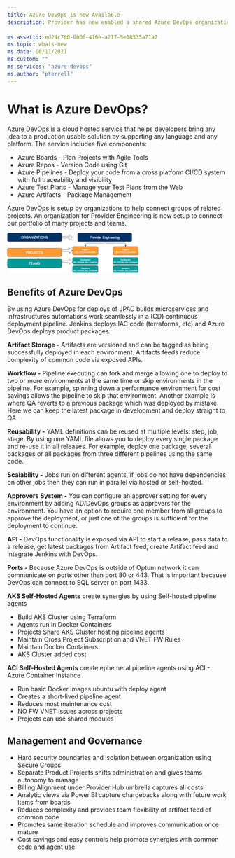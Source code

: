 ```yaml
---
title: Azure DevOps is now Available
description: Provider has now enabled a shared Azure DevOps organization.

ms.assetid: ed24c780-0b0f-416e-a217-5e18335a71a2
ms.topic: whats-new
ms.date: 06/11/2021
ms.custom: ""
ms.services: "azure-devops"
ms.author: "pterrell"
---
```


# What is Azure DevOps?

Azure DevOps is a cloud hosted service that helps developers bring any idea to a production usable solution by supporting any language and any platform. The service includes five components:

- Azure Boards - Plan Projects with Agile Tools
- Azure Repos - Version Code using Git
- Azure Pipelines - Deploy your code from a cross platform CI/CD system with full traceability and visibility
- Azure Test Plans - Manage your Test Plans from the Web
- Azure Artifacts - Package Management

Azure DevOps is setup by organizations to help connect groups of related projects. An organization for Provider Engineering is now setup to connect our portfolio of many projects and teams.

![Azure DevOps Organization](media/azdo-orgs-300x91.png)

## Benefits of Azure DevOps

By using Azure DevOps for deploys of JPAC builds microservices and infrastructures automations work seamlessly in a (CD) continuous deployment pipeline. Jenkins deploys IAC code (terraforms, etc) and Azure DevOps deploys product packages.

**Artifact Storage -** Artifacts are versioned and can be tagged as being successfully deployed in each environment. Artifacts feeds reduce complexity of common code via exposed APIs.

**Workflow -** Pipeline executing can fork and merge allowing one to deploy to two or more environments at the same time or skip environments in the pipeline. For example, spinning down a performance environment for cost savings allows the pipeline to skip that environment. Another example is where QA reverts to a previous package which was deployed by mistake. Here we can keep the latest package in development and deploy straight to QA.

**Reusability -** YAML definitions can be reused at multiple levels: step, job, stage. By using one YAML file allows you to deploy every single package and re-use it in all releases. For example, deploy one package, several packages or all packages from three different pipelines using the same code.

**Scalability -** Jobs run on different agents, if jobs do not have dependencies on other jobs then they can run in parallel via hosted or self-hosted.

**Approvers System -** You can configure an approver setting for every environment by adding AD/DevOps groups as approvers for the environment. You have an option to require one member from all groups to approve the deployment, or just one of the groups is sufficient for the deployment to continue.

**API -** DevOps functionality is exposed via API to start a release, pass data to a release, get latest packages from Artifact feed, create Artifact feed and integrate Jenkins with DevOps.

**Ports -** Because Azure DevOps is outside of Optum network it can communicate on ports other than port 80 or 443. That is important because DevOps can connect to SQL server on port 1433.

**AKS Self-Hosted Agents** create synergies by using Self-hosted pipeline agents

- Build AKS Cluster using Terraform
- Agents run in Docker Containers
- Projects Share AKS Cluster hosting pipeline agents
- Maintain Cross Project Subscription and VNET FW Rules
- Maintain Docker Containers
- AKS Cluster added cost

**ACI Self-Hosted Agents** create ephemeral pipeline agents using ACI - Azure Container Instance

- Run basic Docker images ubuntu with deploy agent
- Creates a short-lived pipeline agent
- Reduces most maintenance cost
- NO FW VNET issues across projects
- Projects can use shared modules

## Management and Governance

- Hard security boundaries and isolation between organization using Secure Groups
- Separate Product Projects shifts administration and gives teams autonomy to manage
- Billing Alignment under Provider Hub umbrella captures all costs
- Analytic views via Power BI capture chargebacks along with future work items from boards
- Reduces complexity and provides team flexibility of artifact feed of common code
- Promotes same iteration schedule and improves communication once mature
- Cost savings and easy controls help promote synergies with common code and agent use
